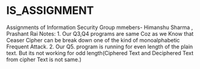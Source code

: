 # IS_ASSIGNMENT
Assignments of Information Security
Group mmebers- Himanshu Sharma , Prashant Rai
Notes: 
      1. Our Q3,Q4 programs are same Coz as we Know that Ceaser Cipher can be break down one of the kind of monoalphabetic Frequent Attack.
      2. Our Q5. program is running for even length of the plain text. But its not working for odd length(Ciphered Text and Deciphered Text from cipher Text is not same.)

